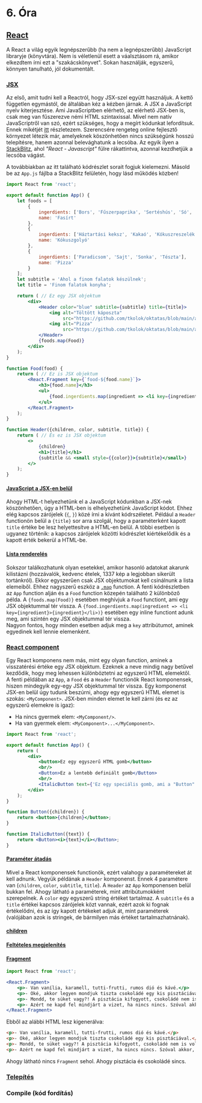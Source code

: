 # 6. Óra

## [React](https://react.dev/)

A React a világ egyik legnépszerűbb (ha nem a legnépszerűbb) JavaScript libraryje (könyvtára). Nem is véletlenül esett a váalsztásom rá, amikor elkezdtem írni
ezt a "szakácskönyvet". Sokan használják, egyszerű, könnyen tanulható, jól dokumentált.

### [JSX](https://react.dev/learn/writing-markup-with-jsx)

Az első, amit tudni kell a Reactról, hogy JSX-szel együtt használjuk. A kettő független egymástól, de általában kéz a kézben járnak. A JSX a JavaScript nyelv
kiterjesztése. Ami JavaScriptben elérhető, az elérhető JSX-ben is, csak meg van fűszerezve némi HTML szintaxissal. Mivel nem natív JavaScriptről van szó, ezért
szükséges, hogy a megírt kódunkat lefordítsuk. Ennek mikétjét [itt](#compile-kód-fordítás) részletezem. Szerencsére rengeteg online fejlesztő környezet létezik
már, amelyeknek köszönhetően nincs szükségünk hosszú telepítésre, hanem azonnal belevághatunk a lecsóba. Az egyik ilyen a
[StackBlitz](https://stackblitz.com/?starters=frontend), ahol _"React - Javascript"_ fülre rákattintva, azonnal kezdhetjük a lecsóba vágást.

A továbbiakban az itt található kódrészlet sorait fogjuk kielemezni. Másold be az `App.js` fájlba a StackBlitz felületén, hogy lásd működés közben!

```jsx
import React from 'react';

export default function App() {
    let foods = [
        {
            ingerdients: ['Bors', 'Fűszerpaprika', 'Sertéshús', 'Só', 'Tojás', 'Zsemle', 'Zsemlemorzsa'],
            name: 'Fasírt'
        },
        {
            ingerdients: ['Háztartási keksz', 'Kakaó', 'Kókuszreszelék', 'Porcukor', 'Rumaroma', 'Tej', 'Vaj', 'Vaníliás cukor'],
            name: 'Kókuszgolyó'
        },
        {
            ingerdients: ['Paradicsom', 'Sajt', 'Sonka', 'Tészta'],
            name: 'Pizza'
        }
    ];
    let subtitle = 'Ahol a finom falatok készülnek';
    let title = 'Finom falatok konyha';

    return ( // Ez egy JSX objektum
        <div>
            <Header color="blue" subtitle={subtitle} title={title}>
                <img alt="Töltött káposzta"
                     src="https://github.com/tkolok/oktatas/blob/main/assets/stuffed_cabbage.jpg?raw=true"/>
                <img alt="Pizza"
                     src="https://github.com/tkolok/oktatas/blob/main/assets/pizza.jpg?raw=true"/>
            </Header>
            {foods.map(Food)}
        </div>
    );
}

function Food(food) {
    return ( // Ez is JSX objektum
        <React.Fragment key={`food-${food.name}`}>
            <h3>{food.name}</h3>
            <ul>
                {food.ingerdients.map(ingredient => <li key={ingredient}>{ingredient}</li>)}
            </ul>
        </React.Fragment>
    );
}

function Header({children, color, subtitle, title}) {
    return ( // És ez is JSX objektum
        <>
            {children}
            <h1>{title}</h1>
            {subtitle && <small style={{color}}>{subtitle}</small>}
        </>
    );
}
```

#### [JavaScript a JSX-en belül](https://react.dev/learn/javascript-in-jsx-with-curly-braces)

Ahogy HTML-t helyezhetünk el a JavaScript kódunkban a JSX-nek köszönhetően, úgy a HTML-ben is elhelyezhetünk JavaScript kódot. Ehhez elég kapcsos zárójelek
(`{`, `}`) közé írni a kívánt kódrszéletet. Például a `Header` functionön belül a `{title}` sor arra szolgál, hogy a paraméterként kapott `title` értéke be lesz
helyettesítve a HTML-en belül. A többi esetben is ugyanez történik: a kapcsos zárójelek közötti kódrészlet kiértékelődik és a kapott érték bekerül a HTML-be.

#### [Lista renderelés](https://react.dev/learn/rendering-lists)

Sokszor találkozhatunk olyan esetekkel, amikor hasonló adatokat akarunk kilistázni (hozzávalók, kedvenc ételek, 1337 kép a legjobban sikerült tortánkról).
Ekkor egyszerűen csak JSX objektumokat kell csinálnunk a lista elemeiből. Ehhez nagyszerű eszköz a
[`.map`](https://developer.mozilla.org/en-US/docs/Web/JavaScript/Reference/Global_Objects/Array/map) function. A fenti kódrészletben az `App` function alján és
a `Food` function közepén található 2 különböző példa. A `{foods.map(Food)}` esetében meghívjuk a `Food` functiont, ami egy JSX objektummal tér vissza. A
`{food.ingerdients.map(ingredient => <li key={ingredient}>{ingredient}</li>)}` esetében egy inline functiont adunk meg, ami szintén egy JSX objektummal tér
vissza.  
Nagyon fontos, hogy minden esetben adjuk meg a `key` attribútumot, aminek egyedinek kell lennie elemenként.

### [React component](https://react.dev/learn/your-first-component)

Egy React komponens nem más, mint egy olyan function, aminek a visszatérési értéke egy JSX objektum. Ezeknek a neve mindig nagy betűvel kezdődik, hogy meg
lehessen különböztetni az egyszerű HTML elemektől. A fenti példában az `App`, a `Food` és a `Header` functionök React komponensek, hiszen mindegyik egy-egy JSX
objektummal tér vissza. Egy komponenst JSX-en belül úgy tudunk beszúrni, ahogy egy egyszerű HTML elemet is szokás: `<MyComponent>`. JSX-ben minden elemet le
kell zárni (és ez az egyszerű elemekre is igaz):
- Ha nincs gyermek elem: `<MyComponent/>`.
- Ha van gyermek elem: `<MyComponent>...</MyComponent>`.

```jsx
import React from 'react';

export default function App() {
    return (
        <div>
            <button>Ez egy egyszerű HTML gomb</button>
            <br/>
            <Button>Ez a lentebb definiált gomb</Button>
            <br/>
            <ItalicButton text={'Ez egy speciális gomb, ami a "Button" komponenst használja fel'}/>
        </div>
    );
}

function Button({children}) {
    return <button>{children}</button>;
}

function ItalicButton({text}) {
    return <Button><i>{text}</i></Button>;
}
```

#### [Paraméter átadás](https://react.dev/learn/passing-props-to-a-component)

Mivel a React komponensek functionök, ezért valahogy a paramétereket át kell adnunk. Vegyük példának a `Header` komponenst. Ennek 4 paramétere van (`children`,
`color`, `subtitle`, `title`). A `Header` az `App` komponensen belül bukkan fel. Ahogy látható a paraméterek, mint attribútumokként szerepelnek. A `color` egy
egyszerű string értéket tartalmaz. A `subtitle` és a `title` értékei kapcsos zárójelek közt vannak, ezért azok ki fognak értékelődni, és az így kapott értékeket
adjuk át, mint paraméterek (valójában azok is stringek, de bármilyen más értéket tartalmazhatnának).

#### [children](https://react.dev/learn/passing-props-to-a-component#passing-jsx-as-children)

#### [Feltételes megjelenítés](https://react.dev/learn/conditional-rendering)

#### [Fragment](https://react.dev/reference/react/Fragment)

```jsx
import React from 'react';

<React.Fragment>
    <p>- Van vanília, karamell, tutti-frutti, rumos dió és kávé.</p>
    <p>- Oké, akkor legyen mondjuk tiszta csokoládé egy kis pisztáciával.</p>
    <p>- Mondd, te süket vagy?! A pisztácia kifogyott, csokoládé nem is volt!</p>
    <p>- Azért ne kapd fel mindjárt a vizet, ha nincs nincs. Szóval akkor, mi a választék?</p>
</React.Fragment>
```

Ebből az alábbi HTML lesz kigenerálva:

```html
<p>- Van vanília, karamell, tutti-frutti, rumos dió és kávé.</p>
<p>- Oké, akkor legyen mondjuk tiszta csokoládé egy kis pisztáciával.</p>
<p>- Mondd, te süket vagy?! A pisztácia kifogyott, csokoládé nem is volt!</p>
<p>- Azért ne kapd fel mindjárt a vizet, ha nincs nincs. Szóval akkor, mi a választék?</p>
```

Ahogy látható nincs `Fragment` sehol. Ahogy pisztácia és csokoládé sincs.

### [Telepítés](https://react.dev/learn/add-react-to-an-existing-project)

### Compile (kód fordítás)
